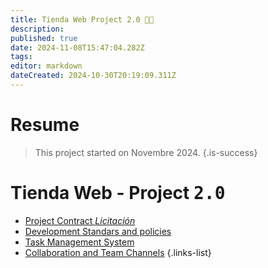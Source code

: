 ```yaml
---
title: Tienda Web Project 2.0 💊🩻
description: 
published: true
date: 2024-11-08T15:47:04.282Z
tags: 
editor: markdown
dateCreated: 2024-10-30T20:19:09.311Z
---
```


# Resume
> This project started on Novembre 2024.
{.is-success}


# Tienda Web - Project <kbd>2.0</kbd>

- [Project Contract *Licitación*](/contracts/web-store-development)
- [Development Standars and policies](project-standards-and-policies)
- [Task Management System](https://proyectos.cenabast.cl/projects/1/easy_gantt)
- [Collaboration and Team Channels](https://chat-proyecto.cenabast.cl/)
{.links-list}